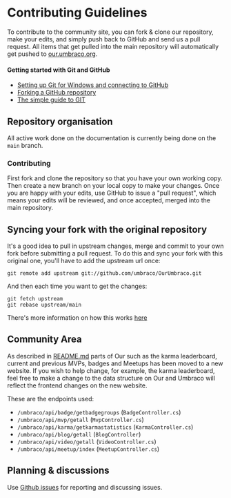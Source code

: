 # Contributing Guidelines
To contribute to the community site, you can fork & clone our repository, make your edits, and simply push back to GitHub and send us a pull request. All items that get pulled into the main repository will automatically get pushed to [our.umbraco.org](http://our.umbraco.org).

#### Getting started with Git and GitHub
 * [Setting up Git for Windows and connecting to GitHub](http://windows.github.com)
 * [Forking a GitHub repository](https://help.github.com/articles/fork-a-repo/)
 * [The simple guide to GIT](http://rogerdudler.github.io/git-guide/)

## Repository organisation
All active work done on the documentation is currently being done on the `main` branch.

### Contributing
First fork and clone the repository so that you have your own working copy. Then create a new branch on your local copy to make your changes. Once you are happy with your edits, use GitHub to issue a "pull request", which means your edits will be reviewed, and once accepted, merged into the main repository.

## Syncing your fork with the original repository
It's a good idea to pull in upstream changes, merge and commit to your own fork before submitting a pull request. To do this and sync your fork with this original one, you'll have to add the upstream url once:

	git remote add upstream git://github.com/umbraco/OurUmbraco.git

And then each time you want to get the changes:

	git fetch upstream
	git rebase upstream/main

There's more information on how this works [here](http://robots.thoughtbot.com/post/5133345960/keeping-a-git-fork-updated)

## Community Area

As described in [README.md](README.md) parts of Our such as the karma leaderboard, current and previous MVPs, badges and Meetups has been moved to a new website. If you wish to help change, for example, the karma leaderboard, feel free to make a change to the data structure on Our and Umbraco will reflect the frontend changes on the new website.

These are the endpoints used:
- `/umbraco/api/badge/getbadgegroups` (`BadgeController.cs`)
- `/umbraco/api/mvp/getall` (`MvpController.cs`)
- `/umbraco/api/karma/getkarmastatistics` (`KarmaController.cs`)
- `/umbraco/api/blog/getall` (`BlogController`)
- `/umbraco/api/video/getall` (`VideoController.cs`)
- `/umbraco/api/meetup/index` (`MeetupController.cs`)

## Planning & discussions
Use [Github issues](https://github.com/umbraco/OurUmbraco/issues) for reporting and discussing issues.
